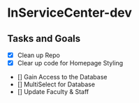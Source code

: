 # InServiceCenter-dev

## Tasks and Goals

- [X] Clean up Repo
- [X] Clear up code for Homepage Styling
- [] Gain Access to the Database
- [] MultiSelect for Database
- [] Update Faculty & Staff
